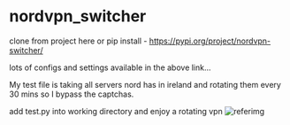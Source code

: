 # nordvpn_switcher

clone from project here or pip install - https://pypi.org/project/nordvpn-switcher/

lots of configs and settings available in the above link...

My test file is taking all servers nord has in ireland and rotating them every 30 mins so I bypass the captchas.

add test.py into working directory and enjoy a rotating vpn
![referimg](https://pasteboard.co/JN2aIzV.png)
